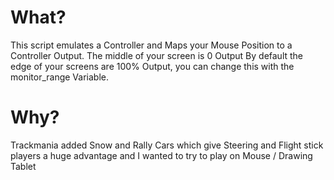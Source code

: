 # What?
This script emulates a Controller and Maps your Mouse Position to a Controller Output.
The middle of your screen is 0 Output
By default the edge of your screens are 100% Output, you can change this with the monitor_range Variable.

# Why?
Trackmania added Snow and Rally Cars which give Steering and Flight stick players a huge advantage
and I wanted to try to play on Mouse / Drawing Tablet
